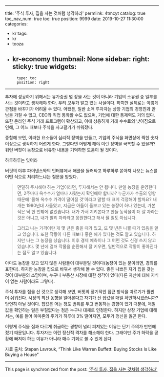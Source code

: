 
---
title: '주식 투자, 집을 사는 것처럼 생각하라'
permlink: 4tmcyt
catalog: true
toc_nav_num: true
toc: true
position: 9999
date: 2019-10-27 11:30:00
categories:
- kr
tags:
- kr
- tooza
- kr-economy
thumbnail: None
sidebar:
    right:
        sticky: true
widgets:
    -
        type: toc
        position: right
---


투자에 성공하기 위해서는 유가증권 몇 장을 사는 것이 아니라 기업의 소유권 중 일부를 사는 것이라고 생각해야 한다. 우리 모두가 알고 있는 사실이다. 하지만 실제로는 이렇게 관점을 바꾸기가 어려울 수 있다. 어쨌든, 일반 소액 투자자는 상장 기업의 경영진과 만남을 가질 수 없고, CEO와 직접 통화할 수도 없으며, 기업에 대한 통제력도 거의 없다. 또한 온라인 주식 거래 프로그램이 확산되고, 이에 상응하게 거래 수수료의 낮아짐으로 인해, 그 어느 때보다 주식을 사고팔기가 쉬워졌다. ​

종합해 보면, 이러한 요소들이 심리적 장벽을 만들고, 기업의 주식을 화면상에 찍힌 숫자 이상으로 생각하기 어렵게 한다. 그렇다면 어떻게 해야 이런 장벽을 극복할 수 있을까? 워런 버핏이 농장으로 비유한 내용을 기억하면 도움이 될 것이다. ​

하루하루는 잊어라​

버핏의 야후 파이낸스와의 인터뷰에서 애플을 둘러싸고 하루하루 쏟아져 나오는 뉴스를 어떤 식으로 처리하느냐는 질문을 받았다. 

>면밀히 주시해야 하는 기업이라면, 투자해서는 안 됩니다. 만일 농장을 운영한다면, 2주마다 옥수수가 얼마나 자랐는지 확인해야 합니까? 누군가가 수출의 영향 때문에 ‘올해 옥수수 가격이 떨어질 것’이라고 말할 때 크게 걱정해야 할까요? 내개는 1980년대 사들였고, 지금은 아들이 돌보고 있는 농장이 하나 있는데, 가본 적은 딱 한 번밖에 없었습니다. 내가 가서 지켜본다고 한들 농작물이 더 잘 자라는 것은 아니고, 내가 빨리 자라라고 응원한다고 해서 될 일도 아닙니다. 

>그리고 나는 가격이란 게 몇 년은 좋을 때가 있고, 또 몇 년은 나쁠 때가 있음을 알고 있습니다. 또한 작황이 다른 때보다 좋은 해가 있다는 것도 알고 있습니다. 하지만 나는 그 농장을 샀습니다. 이후 경제 예측이나 그 어떤 것도 신경 쓰지 않고 있습니다. 몇 년에 걸쳐 작물을 순환해서 잘 키우면, 일반적으로 작황이 좋아진다는 점도 알고 있습니다. 

아마도 농장을 갖고 있지 않은 사람들이 대부분일 것이다(농장이 있는 분이라면, 경의를 표한다). 하지만 농장을 집으로 바꿔서 생각해 볼 수 있다. 좋든 나쁘든 자기 집을 갖는 것이 대부분의 소망이며, 누구나 부동산 시장에 대한 생각이 있다(다른 자산에 대해 지식이 없는 사람이라도 그렇다).​

주식 투자를 집을 산 것으로 생각해 보면, 버핏의 장기적인 접근 방식을 따르기가 훨씬 더 쉬워진다. 시장의 최신 동향을 알아본다고 자기가 산 집값을 매일 확인하시겠습니까? 당연히 아닐 것이다. 집값은 어는 정도 범위를 두고 변동하는 경향이 있기 때문에, 매일 값을 확인하는 일은 부질없다는 점은 누구나 대체로 인정한다. 하지만 상장 기업에 대해서는, 예를 들어 아마존의 주가가 하루에 3% 떨어지면, 모두가 정신을 잃곤 한다. ​

이렇게 주식을 집과 다르게 취급하는 경향이 널리 퍼져있는 이유는 단기 주의가 만연해졌기 때문입니다. 투자자는 이런 정신적 격차를 해소해야 한다. 그래야만 주가 하락을 공황에 빠져야 하는 이유가 아니라 매수 기회로 볼 수 있게 된다. ​

자료 출처: Stepan Lavrouk, “Think Like Warren Buffett: Buying Stocks Is Like Buying a House”

- - -

This page is synchronized from the post: ['주식 투자, 집을 사는 것처럼 생각하라'](https://steemit.com/@pius.pius/4tmcyt)
